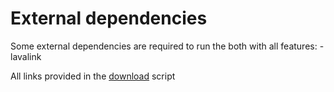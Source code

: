 # External dependencies
Some external dependencies are required to run the both with all features:
    - lavalink

All links provided in the [download](download-external.sh) script
